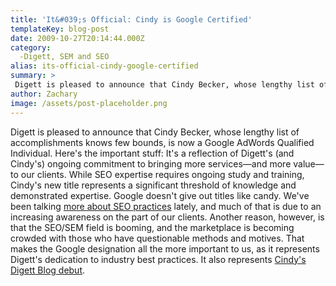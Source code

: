 ```yaml
---
title: 'It&#039;s Official: Cindy is Google Certified'
templateKey: blog-post
date: 2009-10-27T20:14:44.000Z
category: 
  -Digett, SEM and SEO
alias: its-official-cindy-google-certified
summary: > 
 Digett is pleased to announce that Cindy Becker, whose lengthy list of accomplishments knows few bounds, is now a Google AdWords Qualified Individual. Here's the important stuff:
author: Zachary
image: /assets/post-placeholder.png
---
```


Digett is pleased to announce that Cindy Becker, whose lengthy list of accomplishments knows few bounds, is now a Google AdWords Qualified Individual. Here's the important stuff: It's a reflection of Digett's (and Cindy's) ongoing commitment to bringing more services—and more value—to our clients. While SEO expertise requires ongoing study and training, Cindy's new title represents a significant threshold of knowledge and demonstrated expertise. Google doesn't give out titles like candy. We've been talking [more about SEO practices](/insights/good-seo-isn-t-about-sleight-hand) lately, and much of that is due to an increasing awareness on the part of our clients. Another reason, however, is that the SEO/SEM field is booming, and the marketplace is becoming crowded with those who have questionable methods and motives. That makes the Google designation all the more important to us, as it represents Digett's dedication to industry best practices. It also represents [Cindy's Digett Blog debut](/insights/seo-and-sem-decoded).